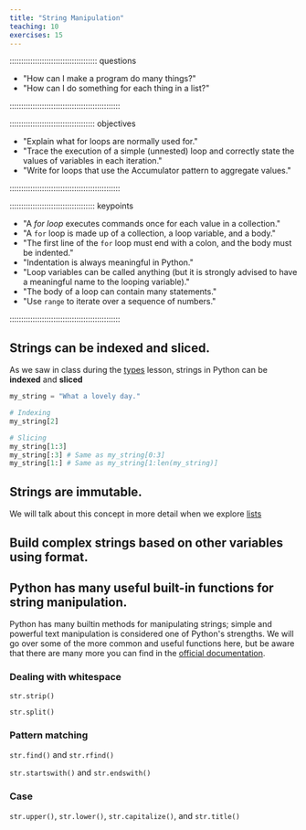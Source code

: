 ```yaml
---
title: "String Manipulation"
teaching: 10
exercises: 15
---
```


:::::::::::::::::::::::::::::::::::::: questions 

- "How can I make a program do many things?"
- "How can I do something for each thing in a list?"

::::::::::::::::::::::::::::::::::::::::::::::::

::::::::::::::::::::::::::::::::::::: objectives

- "Explain what for loops are normally used for."
- "Trace the execution of a simple (unnested) loop and correctly state the values of variables in each iteration."
- "Write for loops that use the Accumulator pattern to aggregate values."

::::::::::::::::::::::::::::::::::::::::::::::::

::::::::::::::::::::::::::::::::::::: keypoints

- "A *for loop* executes commands once for each value in a collection."
- "A `for` loop is made up of a collection, a loop variable, and a body."
- "The first line of the `for` loop must end with a colon, and the body must be indented."
- "Indentation is always meaningful in Python."
- "Loop variables can be called anything (but it is strongly advised to have a meaningful name to the looping variable)."
- "The body of a loop can contain many statements."
- "Use `range` to iterate over a sequence of numbers."

::::::::::::::::::::::::::::::::::::::::::::::::

## Strings can be indexed and sliced.

As we saw in class during the [types](03-types.md) lesson, strings in Python can be **indexed** and **sliced**

```python
my_string = "What a lovely day."

# Indexing
my_string[2]

# Slicing
my_string[1:3]
my_string[:3] # Same as my_string[0:3]
my_string[1:] # Same as my_string[1:len(my_string)]
```

## Strings are immutable.

We will talk about this concept in more detail when we explore [lists](06-lists.md)

## Build complex strings based on other variables using format.

## Python has many useful built-in functions for string manipulation.

Python has many builtin methods for manipulating strings; simple and powerful text manipulation is considered one of Python's strengths.
We will go over some of the more common and useful functions here, but be aware that there are many more you can find in the [official documentation](https://docs.python.org/3/library/string.html).

### Dealing with whitespace

`str.strip()`

`str.split()`

### Pattern matching

`str.find()` and `str.rfind()`

`str.startswith()` and `str.endswith()`

### Case

`str.upper()`, `str.lower()`, `str.capitalize()`, and `str.title()`